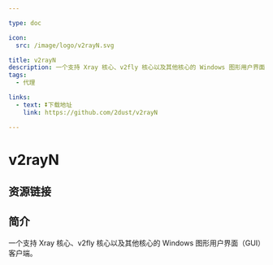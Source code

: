 ```yaml
---

type: doc

icon:
  src: /image/logo/v2rayN.svg

title: v2rayN
description: 一个支持 Xray 核心、v2fly 核心以及其他核心的 Windows 图形用户界面（GUI）客户端。
tags:
  - 代理

links:
  - text: ⏬下载地址
    link: https://github.com/2dust/v2rayN

---
```


<ShowLogo />

# v2rayN

<ShowTags />

<ShowBreadcrumb />

## 资源链接

<ShowLinks />

## 简介

一个支持 Xray 核心、v2fly 核心以及其他核心的 Windows 图形用户界面（GUI）客户端。
